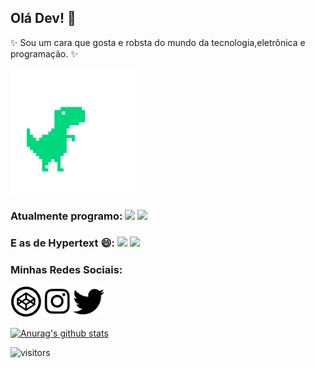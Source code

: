 ## Olá Dev! 👋

✨ Sou um cara que gosta e robsta do mundo da tecnologia,eletrônica e programação. ✨ 
<div align="left"><img width="200" height="200" src="icons/animated.gif"/></div>

### Atualmente programo: <img src="https://img.shields.io/badge/-JavaScript-yellow"/> <img src="https://img.shields.io/badge/C%2B%2B-Arduino-brightgreen"/>

### E as de Hypertext 😄: <img src="https://img.shields.io/badge/-HTML5-orange"/> <img src="https://img.shields.io/badge/-CSS3-blue"/>

### Minhas Redes Sociais:

<a href="https://codepen.io/samuellr"><img width="50" height="50" src="icons/icon-codepen.png"/></a><a href="https://www.instagram.com/shamky_p/"><img width="50" height="50" src="icons/icon-instragam.png"/></a><a href="https://twitter.com/samuelllr_htcod"><img width="50" height="50" src="icons/icon-twitter.png"/></a>

[![Anurag's github stats](https://github-readme-stats.vercel.app/api?username=samuelllr&show_icons=true)](https://github.com/anuraghazra/github-readme-stats)

![visitors](https://visitor-badge.glitch.me/badge?page_id=samuelllr/samuelllr)
